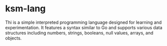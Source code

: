 # ksm-lang

Thi is a simple interpreted programming language designed for learning and experimentation. It features a syntax similar to Go and supports various data structures including numbers, strings, booleans, null values, arrays, and objects.